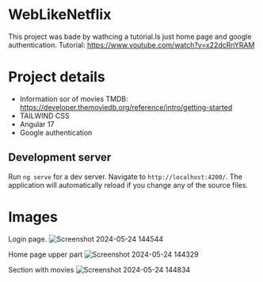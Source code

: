 # WebLikeNetflix

This project was bade by wathcing a tutorial.Is just home page and google authentication. 
Tutorial: https://www.youtube.com/watch?v=x22dcRnYRAM

# Project details
- Information sor of movies TMDB: https://developer.themoviedb.org/reference/intro/getting-started
- TAILWIND CSS
- Angular 17
- Google authentication

## Development server

Run `ng serve` for a dev server. Navigate to `http://localhost:4200/`. The application will automatically reload if you change any of the source files.

# Images
 Login page.
 ![Screenshot 2024-05-24 144544](https://github.com/IrinnAGrig/Netflix_like_home_page/assets/98234061/6821dd7d-a4cb-4b85-8546-ec17f3028b0f)
 
 Home page upper part
![Screenshot 2024-05-24 144329](https://github.com/IrinnAGrig/Netflix_like_home_page/assets/98234061/25f44e21-bb8c-4716-a85b-884235e4f73c)

Section with movies
![Screenshot 2024-05-24 144834](https://github.com/IrinnAGrig/Netflix_like_home_page/assets/98234061/b1dbbb90-d7d0-4c12-8f96-e70450d4844b)

 

